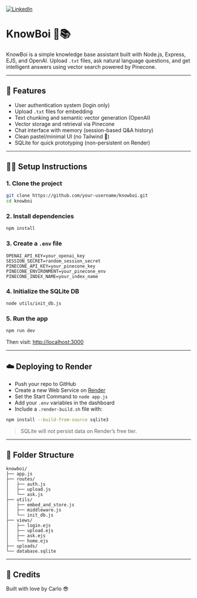 [![LinkedIn](https://img.shields.io/badge/LinkedIn-Connect-blue?logo=linkedin)](https://www.linkedin.com/in/carlofelipe/)

# KnowBoi 🧠📚

KnowBoi is a simple knowledge base assistant built with Node.js, Express, EJS, and OpenAI. Upload `.txt` files, ask natural language questions, and get intelligent answers using vector search powered by Pinecone.

---

## 🚀 Features

- User authentication system (login only)
- Upload `.txt` files for embedding
- Text chunking and semantic vector generation (OpenAI)
- Vector storage and retrieval via Pinecone
- Chat interface with memory (session-based Q&A history)
- Clean pastel/minimal UI (no Tailwind 😤)
- SQLite for quick prototyping (non-persistent on Render)

---

## 🧑‍💻 Setup Instructions

### 1. Clone the project

```bash
git clone https://github.com/your-username/knowboi.git
cd knowboi
```

### 2. Install dependencies

```bash
npm install
```

### 3. Create a `.env` file

```env
OPENAI_API_KEY=your_openai_key
SESSION_SECRET=random_session_secret
PINECONE_API_KEY=your_pinecone_key
PINECONE_ENVIRONMENT=your_pinecone_env
PINECONE_INDEX_NAME=your_index_name
```

### 4. Initialize the SQLite DB

```bash
node utils/init_db.js
```

### 5. Run the app

```bash
npm run dev
```

Then visit: [http://localhost:3000](http://localhost:3000)

---

## ☁️ Deploying to Render

- Push your repo to GitHub
- Create a new Web Service on [Render](https://render.com)
- Set the Start Command to `node app.js`
- Add your `.env` variables in the dashboard
- Include a `.render-build.sh` file with:

```sh
npm install --build-from-source sqlite3
```

> SQLite will not persist data on Render’s free tier.

---

## 📁 Folder Structure

```
knowboi/
├── app.js
├── routes/
│   ├── auth.js
│   ├── upload.js
│   └── ask.js
├── utils/
│   ├── embed_and_store.js
│   ├── middleware.js
│   └── init_db.js
├── views/
│   ├── login.ejs
│   ├── upload.ejs
│   ├── ask.ejs
│   └── home.ejs
├── uploads/
└── database.sqlite
```

---

## 🙏 Credits

Built with love by Carlo 😎
